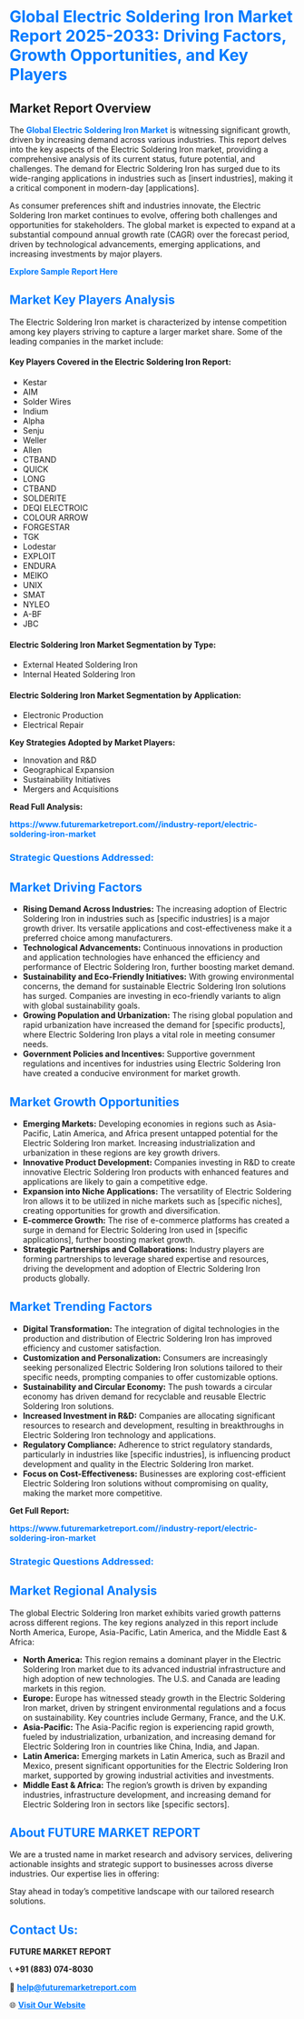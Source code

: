 <h1 style="color: #007BFF;">Global Electric Soldering Iron Market Report 2025-2033: Driving Factors, Growth Opportunities, and Key Players</h1>

<section id="overview">
<h2>Market Report Overview</h2>
<p>The <a href="https://www.futuremarketreport.com//industry-report/electric-soldering-iron-market" style="color: #007BFF; text-decoration: none;"><strong>Global Electric Soldering Iron Market</strong></a> is witnessing significant growth, driven by increasing demand across various industries. This report delves into the key aspects of the Electric Soldering Iron market, providing a comprehensive analysis of its current status, future potential, and challenges. The demand for Electric Soldering Iron has surged due to its wide-ranging applications in industries such as [insert industries], making it a critical component in modern-day [applications].</p>
<p>As consumer preferences shift and industries innovate, the Electric Soldering Iron market continues to evolve, offering both challenges and opportunities for stakeholders. The global market is expected to expand at a substantial compound annual growth rate (CAGR) over the forecast period, driven by technological advancements, emerging applications, and increasing investments by major players.</p>
</section>

<section id="overview">
<p><a href="https://www.futuremarketreport.com//request-sample/reportId=87746" style="color: #007BFF; text-decoration: none;"><strong>Explore Sample Report Here</strong></a></p>
</section>

<section id="key-players">
<h2 style="color: #007BFF;">Market Key Players Analysis</h2>
<p>The Electric Soldering Iron market is characterized by intense competition among key players striving to capture a larger market share. Some of the leading companies in the market include:</p>
<h4>Key Players Covered in the Electric Soldering Iron Report:</h4>
<ul><li>Kestar</li><li>AIM</li><li>Solder Wires</li><li>Indium</li><li>Alpha</li><li>Senju</li><li>Weller</li><li>Allen</li><li>CTBAND</li><li>QUICK</li><li>LONG</li><li>CTBAND</li><li>SOLDERITE</li><li>DEQI ELECTROIC</li><li>COLOUR ARROW</li><li>FORGESTAR</li><li>TGK</li><li>Lodestar</li><li>EXPLOIT</li><li>ENDURA</li><li>MEIKO</li><li>UNIX</li><li>SMAT</li><li>NYLEO</li><li>A-BF</li><li>JBC</li></ul>
<h4>Electric Soldering Iron Market Segmentation by Type:</h4>
<ul><li>External Heated Soldering Iron</li><li>Internal Heated Soldering Iron</li></ul>

<h4>Electric Soldering Iron Market Segmentation by Application:</h4>
<ul><li>Electronic Production</li><li>Electrical Repair</li></ul>
<p><strong>Key Strategies Adopted by Market Players:</strong></p>
<ul>
<li>Innovation and R&D</li>
<li>Geographical Expansion</li>
<li>Sustainability Initiatives</li>
<li>Mergers and Acquisitions</li>
</ul>
</section>

<section>
<p><strong>Read Full Analysis: </strong></p><a href="https://www.futuremarketreport.com//industry-report/electric-soldering-iron-market" style="color: #007BFF; text-decoration: none;"><strong>https://www.futuremarketreport.com//industry-report/electric-soldering-iron-market</strong></a>
<h3 style="color: #007BFF;">Strategic Questions Addressed:</h3>
</section>

<section id="driving-factors">
<h2 style="color: #007BFF;">Market Driving Factors</h2>
<ul>
<li><strong>Rising Demand Across Industries:</strong> The increasing adoption of Electric Soldering Iron in industries such as [specific industries] is a major growth driver. Its versatile applications and cost-effectiveness make it a preferred choice among manufacturers.</li>
<li><strong>Technological Advancements:</strong> Continuous innovations in production and application technologies have enhanced the efficiency and performance of Electric Soldering Iron, further boosting market demand.</li>
<li><strong>Sustainability and Eco-Friendly Initiatives:</strong> With growing environmental concerns, the demand for sustainable Electric Soldering Iron solutions has surged. Companies are investing in eco-friendly variants to align with global sustainability goals.</li>
<li><strong>Growing Population and Urbanization:</strong> The rising global population and rapid urbanization have increased the demand for [specific products], where Electric Soldering Iron plays a vital role in meeting consumer needs.</li>
<li><strong>Government Policies and Incentives:</strong> Supportive government regulations and incentives for industries using Electric Soldering Iron have created a conducive environment for market growth.</li>
</ul>
</section>

<section id="growth-opportunities">
<h2 style="color: #007BFF;">Market Growth Opportunities</h2>
<ul>
<li><strong>Emerging Markets:</strong> Developing economies in regions such as Asia-Pacific, Latin America, and Africa present untapped potential for the Electric Soldering Iron market. Increasing industrialization and urbanization in these regions are key growth drivers.</li>
<li><strong>Innovative Product Development:</strong> Companies investing in R&D to create innovative Electric Soldering Iron products with enhanced features and applications are likely to gain a competitive edge.</li>
<li><strong>Expansion into Niche Applications:</strong> The versatility of Electric Soldering Iron allows it to be utilized in niche markets such as [specific niches], creating opportunities for growth and diversification.</li>
<li><strong>E-commerce Growth:</strong> The rise of e-commerce platforms has created a surge in demand for Electric Soldering Iron used in [specific applications], further boosting market growth.</li>
<li><strong>Strategic Partnerships and Collaborations:</strong> Industry players are forming partnerships to leverage shared expertise and resources, driving the development and adoption of Electric Soldering Iron products globally.</li>
</ul>
</section>

<section id="trending-factors">
<h2 style="color: #007BFF;">Market Trending Factors</h2>
<ul>
<li><strong>Digital Transformation:</strong> The integration of digital technologies in the production and distribution of Electric Soldering Iron has improved efficiency and customer satisfaction.</li>
<li><strong>Customization and Personalization:</strong> Consumers are increasingly seeking personalized Electric Soldering Iron solutions tailored to their specific needs, prompting companies to offer customizable options.</li>
<li><strong>Sustainability and Circular Economy:</strong> The push towards a circular economy has driven demand for recyclable and reusable Electric Soldering Iron solutions.</li>
<li><strong>Increased Investment in R&D:</strong> Companies are allocating significant resources to research and development, resulting in breakthroughs in Electric Soldering Iron technology and applications.</li>
<li><strong>Regulatory Compliance:</strong> Adherence to strict regulatory standards, particularly in industries like [specific industries], is influencing product development and quality in the Electric Soldering Iron market.</li>
<li><strong>Focus on Cost-Effectiveness:</strong> Businesses are exploring cost-efficient Electric Soldering Iron solutions without compromising on quality, making the market more competitive.</li>
</ul>
</section>

<section>
<p><strong>Get Full Report: </strong></p><a href="https://www.futuremarketreport.com//industry-report/electric-soldering-iron-market" style="color: #007BFF; text-decoration: none;"><strong>https://www.futuremarketreport.com//industry-report/electric-soldering-iron-market</strong></a>
<h3 style="color: #007BFF;">Strategic Questions Addressed:</h3>
</section>


<section id="regional-analysis">
<h2 style="color: #007BFF;">Market Regional Analysis</h2>
<p>The global Electric Soldering Iron market exhibits varied growth patterns across different regions. The key regions analyzed in this report include North America, Europe, Asia-Pacific, Latin America, and the Middle East & Africa:</p>
<ul>
<li><strong>North America:</strong> This region remains a dominant player in the Electric Soldering Iron market due to its advanced industrial infrastructure and high adoption of new technologies. The U.S. and Canada are leading markets in this region.</li>
<li><strong>Europe:</strong> Europe has witnessed steady growth in the Electric Soldering Iron market, driven by stringent environmental regulations and a focus on sustainability. Key countries include Germany, France, and the U.K.</li>
<li><strong>Asia-Pacific:</strong> The Asia-Pacific region is experiencing rapid growth, fueled by industrialization, urbanization, and increasing demand for Electric Soldering Iron in countries like China, India, and Japan.</li>
<li><strong>Latin America:</strong> Emerging markets in Latin America, such as Brazil and Mexico, present significant opportunities for the Electric Soldering Iron market, supported by growing industrial activities and investments.</li>
<li><strong>Middle East & Africa:</strong> The region’s growth is driven by expanding industries, infrastructure development, and increasing demand for Electric Soldering Iron in sectors like [specific sectors].</li>
</ul>
</section>

<footer>
<h2 style="color: #007BFF;">About FUTURE MARKET REPORT</h2>
<p>We are a trusted name in market research and advisory services, delivering actionable insights and strategic support to businesses across diverse industries. Our expertise lies in offering:</p>

<p>Stay ahead in today’s competitive landscape with our tailored research solutions.</p>

<h2 style="color: #007BFF;">Contact Us:</h2>
<p><strong>FUTURE MARKET REPORT</strong></p>
<p>📞 <strong>+91 (883) 074-8030</strong></p>
<p>📧 <strong><a href="mailto:help@futuremarketreport.com" style="color: #007BFF;">help@futuremarketreport.com</a></strong></p>
<p>🌐 <strong><a href="https://www.futuremarketreport.com/" style="color: #007BFF;">Visit Our Website</a></strong></p>
</footer>